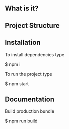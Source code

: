   What is it?
  -----------


  Project Structure
  ------------------

  Installation
  ------------
  To install dependencies type
  
  $ npm i
  
  To run the project type
  
  $ npm start
  
  Documentation
  -------------
 
  Build production bundle
  
  $ npm run build



 
